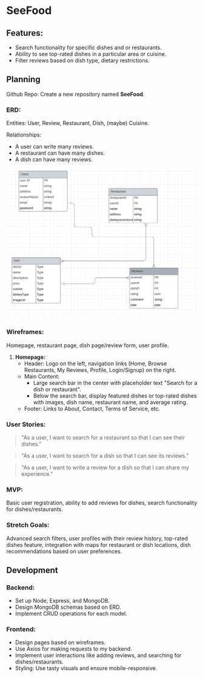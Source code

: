 <!DOCTYPE html>
<html lang="en">
<head>
    <meta charset="UTF-8">
    <meta name="viewport" content="width=device-width, initial-scale=1.0">
    <title>SeeFood README</title>
    <style>
    </style>
</head>
<body>

<h1>SeeFood</h1>

<h2>Features:</h2>
<ul>
    <li>Search functionality for specific dishes and or restaurants.</li>
    <li>Ability to see top-rated dishes in a particular area or cuisine.</li>
    <li>Filter reviews based on dish type, dietary restrictions.</li>
</ul>

<h2>Planning</h2>
<p>Github Repo: Create a new repository named <strong>SeeFood</strong>.</p>

<h3>ERD:</h3>
<p>Entities: User, Review, Restaurant, Dish, (maybe) Cuisine.</p>
<p>Relationships:</p>
<ul>
    <li>A user can write many reviews.</li>
    <li>A restaurant can have many dishes.</li>
    <li>A dish can have many reviews.</li>
</ul>
<img src="image.png" alt="ERD Image">

<h3>Wireframes:</h3>
<p>Homepage, restaurant page, dish page/review form, user profile.</p>
<ol>
    <li><strong>Homepage:</strong>
        <ul>
            <li>Header: Logo on the left, navigation links (Home, Browse Restaurants, My Reviews, Profile, Login/Signup) on the right.</li>
            <li>Main Content:
                <ul>
                    <li>Large search bar in the center with placeholder text "Search for a dish or restaurant".</li>
                    <li>Below the search bar, display featured dishes or top-rated dishes with images, dish name, restaurant name, and average rating.</li>
                </ul>
            </li>
            <li>Footer: Links to About, Contact, Terms of Service, etc.</li>
        </ul>
    </li>
</ol>

<h3>User Stories:</h3>
<blockquote>
    "As a user, I want to search for a restaurant so that I can see their dishes."
</blockquote>
<blockquote>
    "As a user, I want to search for a dish so that I can see its reviews."
</blockquote>
<blockquote>
    "As a user, I want to write a review for a dish so that I can share my experience."
</blockquote>

<h3>MVP:</h3>
<p>Basic user registration, ability to add reviews for dishes, search functionality for dishes/restaurants.</p>

<h3>Stretch Goals:</h3>
<p>Advanced search filters, user profiles with their review history, top-rated dishes feature, integration with maps for restaurant or dish locations, dish recommendations based on user preferences.</p>

<h2>Development</h2>
<h3>Backend:</h3>
<ul>
    <li>Set up Node, Express, and MongoDB.</li>
    <li>Design MongoDB schemas based on ERD.</li>
    <li>Implement CRUD operations for each model.</li>
</ul>

<h3>Frontend:</h3>
<ul>
    <li>Design pages based on wireframes.</li>
    <li>Use Axios for making requests to my backend.</li>
    <li>Implement user interactions like adding reviews, and searching for dishes/restaurants.</li>
    <li>Styling: Use tasty visuals and ensure mobile-responsive.</li>
</ul>

</body>
</html>





